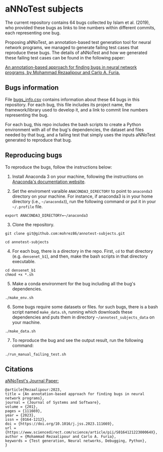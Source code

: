 # aNNoTest subjects

The current repository contains 64 bugs collected by Islam et al. (2019),
who provided these bugs as links to
line numbers within different commits, each representing one bug.

Proposing aNNoTest, an annotation-based test generation tool 
for neural network programs, we managed to generate failing 
test cases that reproduce these bugs. 
The details of aNNoTest and how we generated
these failing test cases can be found in the 
following paper:

[An annotation-based approach for 
finding bugs in neural network programs, by
Mohammad Rezaalipour and Carlo A. Furia.](https://doi.org/10.1016/j.jss.2023.111669)

## Bugs information

File [bugs_info.csv](bugs_info.csv) contains information about these
64 bugs in this repository. For each bug, this file includes 
its project name, the framework/library used to develop it, and a link
to commit line numbers representing the bug.

For each bug, this repo includes the bash scripts to create
a Python environment with all of the bug's dependencies,
the dataset and files needed by that bug, and a failing test
that simply uses the inputs aNNoTest generated to reproduce that
bug.

## Reproducing bugs

To reproduce the bugs, follow the instructions below:

1. Install Anaconda 3 on your machine, following
the instructions on 
[Anaconda's documentation 
website](https://docs.anaconda.com/free/anaconda/install/index.html).


2. Set the enviroment varaible `ANACONDA3_DIRECTORY` to
point to `anaconda3` directory on your machine.
For instance, if anaconda3 is in your home directory
(i.e., `~/anaconda3`), run the following command
or put it in your `~/.profile` file.

```
export ANACONDA3_DIRECTORY=~/anaconda3
```

3. Clone the repository.

```
git clone git@github.com:mohrez86/annotest-subjects.git

cd annotest-subjects
```

4. For each bug, there is a directory in the repo.
First, `cd` to that directory (e.g. `densenet_b1`), and then, make the
bash scripts in that directory executable.

```
cd densenet_b1
chmod +x *.sh
```

5. Make a conda environment for the bug including
all the bug's dependencies.

```
./make_env.sh
```

6. Some bugs require some datasets or files.
for such bugs, there is a bash script named `make_data.sh`,
running which downloads these dependencies and puts them
in directory `~/annotest_subjects_data` on your machine.

```
./make_data.sh
```

7. To reproduce the bug and see the output result,
run the following command:
```
./run_manual_failing_test.sh
```


## Citations

[aNNoTest's Journal 
Paper:](https://www.sciencedirect.com/science/article/pii/S016412122300064X?via%3Dihub)

```
@article{Rezaalipour:2023,
title = {An annotation-based approach for finding bugs in neural network programs},
journal = {Journal of Systems and Software},
volume = {201},
pages = {111669},
year = {2023},
issn = {0164-1212},
doi = {https://doi.org/10.1016/j.jss.2023.111669},
url = {https://www.sciencedirect.com/science/article/pii/S016412122300064X},
author = {Mohammad Rezaalipour and Carlo A. Furia},
keywords = {Test generation, Neural networks, Debugging, Python},
}
```